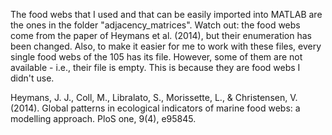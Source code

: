 The food webs that I used and that can be easily imported into MATLAB are the ones in the folder "adjacency_matrices". Watch out: the food webs come from the paper of Heymans et al. (2014), but their enumeration has been changed. Also, to make it easier for me to work with these files, every single food webs of the 105 has its file. However, some of them are not available - i.e., their file is empty. This is because they are food webs I didn't use. 


Heymans, J. J., Coll, M., Libralato, S., Morissette, L., & Christensen, V. (2014). Global patterns in ecological indicators of marine food webs: a modelling approach. PloS one, 9(4), e95845.